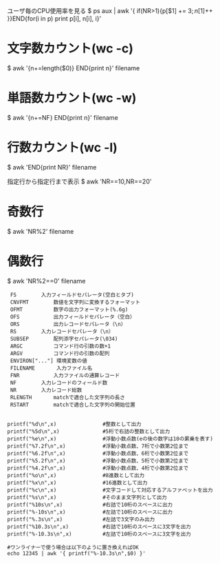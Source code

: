 ユーザ毎のCPU使用率を見る
$ ps aux | awk '{ if(NR>1){p[$1] += $3; n[$1]++ }}END{for(i in p) print p[i], n[i], i}'

# 文字数カウント(wc -c)
$ awk '{n+=length($0)} END{print n}' filename

# 単語数カウント(wc -w)
$ awk '{n+=NF} END{print n}' filename

# 行数カウント(wc -l)
$ awk 'END{print NR}' filename

指定行から指定行まで表示
$ awk 'NR==10,NR==20'

# 奇数行
$ awk 'NR%2' filename

# 偶数行
$ awk 'NR%2==0' filename

```
 FS        入力フィールドセパレータ(空白とタブ)
 CNVFMT        数値を文字列に変換するフォーマット
 OFMT          数字の出力フォーマット(%.6g)
 OFS           出力フィールドセパレータ（空白） 
 ORS           出力レコードセパレータ（\n）
 RS        入力レコードセパレータ（\n） 
 SUBSEP        配列添字セパレータ(\034)
 ARGC          コマンド行の引数の数+1
 ARGV          コマンド行の引数の配列 
 ENVIRON["..."] 環境変数の値 
 FILENAME       入力ファイル名 
 FNR           入力ファイルの通算レコード 
 NF        入力レコードのフィールド数 
 NR        入力レコード総数
 RLENGTH       matchで適合した文字列の長さ 
 RSTART        matchで適合した文字列の開始位置

 
printf("%d\n",x)               #整数として出力
printf("%5d\n",x)              #5桁で右詰の整数として出力
printf("%e\n",x)               #浮動小数点数(eの後の数字は10の累乗を表す)
printf("%7.2f\n",x)            #浮動小数点数、7桁で小数第2位まで
printf("%6.2f\n",x)            #浮動小数点数、6桁で小数第2位まで
printf("%5.2f\n",x)            #浮動小数点数、5桁で小数第2位まで
printf("%4.2f\n",x)            #浮動小数点数、4桁で小数第2位まで
printf("%o\n",x)               #8進数として出力
printf("%x\n",x)               #16進数として出力
printf("%c\n",x)               #文字コードして対応するアルファベットを出力
printf("%s\n",x)               #そのまま文字列として出力
printf("%10s\n",x)             #右詰で10桁のスペースに出力
printf("%-10s\n",x)            #左詰で10桁のスペースに出力
printf("%.3s\n",x)             #左詰で3文字のみ出力
printf("%10.3s\n",x)           #右詰で10桁のスペースに3文字を出力
printf("%-10.3s\n",x)          #左詰で10桁のスペースに3文字を出力

#ワンライナーで使う場合は以下のように置き換えればOK
echo 12345 | awk '{ printf("%-10.3s\n",$0) }'
 ```
